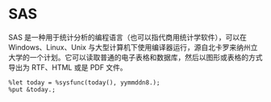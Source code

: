 # SAS

SAS 是一种用于统计分析的编程语言（也可以指代商用统计学软件），可以在 Windows、Linux、Unix 与大型计算机下使用编译器运行，源自北卡罗来纳州立大学的一个计划。它可以读取普通的电子表格和数据库，然后以图形或表格的方式导出为 RTF、HTML 或是 PDF 文件。

```sas
%let today = %sysfunc(today(), yymmddn8.);
%put &today.;
```
